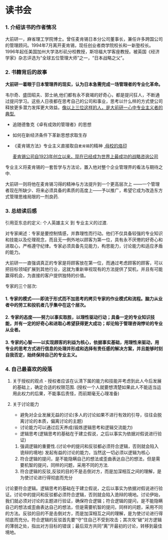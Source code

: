 
# 读书会

### 1. 介绍该书的作者情况
大前研一，麻省理工学院博士。曾任麦肯锡日本分公司董事长，兼任许多跨国公司的管理顾问。1994年7月离开麦肯锡，现任创业者商学院校长和一新塾校长。1996年起任美国加州大学洛杉矶分校教授，斯坦福大学客座教授。被英国《经济学家》杂志评选为“全球五位管理大师”之一，“日本战略之父”。


### 2. 书籍背后的故事
**大前研一着眼于日本管理界的现实，认为日本急需完成一场管理者的专业化革命。**

韦尔奇、盛田昭夫、郭士纳,他们都有永不衰竭的好奇心，都是提问狂人，不断通过提问学习。这些人日夜都在思考自己的公司和事业，思考以什么样的方式使公司释放更多潜力发挥更大效益。<u>像以上三位这样的人，是大前研一心中专业主义者的典型.</u>

-  追随德鲁克《卓有成效的管理者》的思想
- 如何在新经济条件下革新思想求取生存
- 《麦肯锡方法》专业主义直接取自`麦肯锡`的精神 ,<u>母校的烙印</u>

	<u>麦肯锡公司自1923年创立以来，现在已经成为世界上最成功的战略咨询公司</u>

专业主义将麦肯锡的一套哲学与方法论，置入他对整个企业管理界的看法与期待之中.

大前研一则将他在麦肯锡习得的精神与方法提升到一个更高层次上
——一个管理者现在所缺少、将来必须具备的素质的高度上——予以推广，希望它成为改造东方式管理思维局限的一剂良药.


### 3. 总结读后感

引用亚东总的定义: 个人英雄主义 到 专业主义的过渡.

对专家阐述：专家是要控制情感，并靠理性而行动。他们不仅具备较强的专业知识和技能以及伦理观念，而且无一例外地以顾客为第一位，具有永不厌倦的好奇心和进取心，严格遵守纪律。专家必须具备先见能力，构思能力，讨论能力和适应矛盾的能力。

大前研一一直强调真正的专家是将顾客放在第一位，而通过考虑顾客的顾客，可以把目标领域扩展到其他行业，这就为重新审视现有的方法提供了契机，并且有可能赢得机会，为直接的客户提供独特的价值。


专家的三个层次:

####  1.        专家的模式——即流于形式而不加思考的拷贝专家的作业模式和流程。脑力从业者中的劳工和投机者几乎集中在这个层次。

####  2.          专家的态度——努力以事实取胜，以理性驱动行动；具备一定的专业知识技能，并有一定的好奇心和进取心希望获得更大成功；却沦陷于管理咨询悖论的专业从业者。

####  3.          专家的心智——以实现顾客的利益为核心，依据事实基础，用理性来驱动，用专业的思考方式进行信息的处理并形成和选择有责任感的解决方案，并且能够时刻自我否定，始终保持自己的专业主义。


### 4. 自己最喜欢的段落

1. 关于授权的观点 - 授权者应该在认清下属的能力和技能并考虑到此人今后发展的基础上，确定合适的权限范围.  (授权一个人就要想清楚如果此人不能适当运用此权力的后果，不能事后责怪，而前期毫无心理准备)

2. 关于讨论能力
	- 避免对企业发展无益的讨论(多人的讨论如果不进行有效的引导，往往会脱离讨论的本质，偏离讨论的主题)
	- 讨论能力可以通过后天养成(锻炼逻辑思考和逻辑交流能力)
	- 逻辑思考(逻辑思考的基础在于建立假说，之后以事实为依据对假说进行验证)
	1. 强调逻辑的重要性.(讨论中的提问和反驳都必须符合逻辑，否则就会陷入诡辩的境地) 发起有益的讨论的能力，当然这一切必须以逻辑为核心
	2. 符合逻辑的提问，是不能隐瞒自己的想法或歪曲表达自己的想法，但是需要机智的提问，同样的问题，采用不同的方法.
	3. 符合逻辑的反驳,反驳的目的不是击倒对方，而是加深相互之间的理解，是为使讨论进行得彻底而充分


讨论要符合逻辑。逻辑思考的基础在于建立假说，之后以事实为依据对假说进行验证。讨论中的提问和反驳都必须符合逻辑，否则就会陷入诡辩的境地。讨论伊始，我们就必须对讨论的主题进行验证，确保符合逻辑；符合逻辑的提问，是不能隐瞒自己的想法或歪曲表达自己的想法，但是需要机智的提问，同样的问题，采用不同的方法。反驳的目的不是击倒对方，而是加深相互之间的理解，是为使讨论进行得彻底而充分。符合逻辑的反驳首先要“守”住自己不受到攻击；其次攻“破”对方逻辑的薄弱之处，指出对方目标的错误；最后双方共同“离”开最初的讨论，转移到最佳境地。


